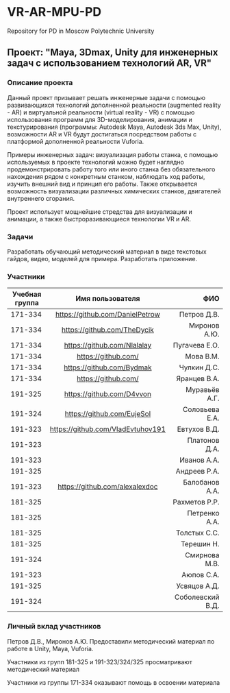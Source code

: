 # VR-AR-MPU-PD
Repository for PD in Moscow Polytechnic University

## Проект: "Maya, 3Dmax, Unity для инженерных задач с использованием технологий AR, VR"

### Описание проекта

Данный проект призывает решать инженерные задачи с помощью развивающихся технологий дополненной реальности (augmented reality - AR) и виртуальной реальности (virtual reality - VR) с помощью использования программ для 3D-моделирования, анимации и текстурирования (программы: Autodesk Maya, Autodesk 3ds Max, Unity), возможности AR и VR будут достигаться посредством работы с платформой дополненной реальности Vuforia.

Примеры инженерных задач: визуализация работы станка, с помощью используемых в проекте технологий можно будет наглядно продемонстрировать работу того или иного станка без обязательного нахождения рядом с конкретным станком, наблюдать ход работы, изучить внешний вид и принцип его работы. 
Также открывается возможность визуализации различных химических станков, двигателей внутреннего сгорания.

Проект использует мощнейшие стредства для визуализации и анимации, а также быстроразивающиеся технологии VR и AR.

### Задачи
    
Разработать обучающий методический материал в виде текстовых гайдов, видео, моделей для примера. Разработать приложение.

### Участники
|Учебная группа|Имя пользователя|ФИО|
| ------------- |:------------------:| -----:|
|171-334|https://github.com/DanielPetrow|Петров Д.В.|
|171-334|https://github.com/TheDycik|Миронов А.Ю.|
|171-334|https://github.com/Nlalalay|Пугачева Е.О.|
|171-334|https://github.com/|Мова В.М.|
|171-334|https://github.com/Bydmak|Чулкин Д.С.|
|171-334|https://github.com/|Яранцев В.А.|
|191-325|https://github.com/D4vvon|Муравьёв А.Г.|
|191-324|https://github.com/EujeSol|Соловьева Е.А.|
|191-323|https://github.com/VladEvtuhov191|Евтухов В.Д.|
|191-323||Платонов Д.А.|
|191-323||Иванов А.А.|
|191-325||Андреев Р.А.|
|191-323|https://github.com/alexalexdoc|Балобанов А.А.|
|181-325||Рахметов Р.Р.|
|181-325||Петренко А.А.|
|181-325||Толстых С.С.|
|181-325||Терешин Н.|
|191-324||Смирнова М.В.|
|191-323||Аюпов С.А.|
|191-325||Усвяцов А.Д.|
|191-324||Соболевский В.Д.|


### Личный вклад участников
Петров Д.В., Миронов А.Ю. 
Предоставили методический материал по работе в Unity, Maya, Vuforia. 

Участники из групп 181-325 и 191-323/324/325 просматривают методический материал

Участники из группы 171-334 оказывают помощь в освоении материала
